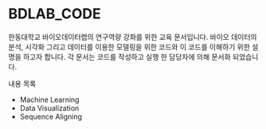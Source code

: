 # BDLAB_CODE
한동대학교 바이오데이터랩의 연구역량 강화를 위한 교육 문서입니다. 바이오 데이터의 분석, 시각화 그리고 데이터를 이용한 모델링을 위한 코드와 이 코드를 이해하기 위한 설명을 하고자 합니다. 각 문서는 코드를 작성하고 실행 한 담당자에 의해 문서화 되었습니다.

내용 목록
- Machine Learning
- Data Visualization
- Sequence Aligning
